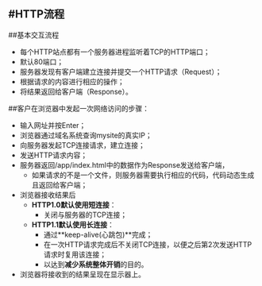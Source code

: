 #HTTP流程
---
##基本交互流程
- 每个HTTP站点都有一个服务器进程监听着TCP的HTTP端口；
- 默认80端口；
- 服务器发现有客户端建立连接并提交一个HTTP请求（Request）；
- 根据请求的内容进行相应的操作；
- 将结果返回给客户端（Response）。

##客户在浏览器中发起一次网络访问的步骤：
- 输入网址并按Enter；
- 浏览器通过域名系统查询mysite的真实IP；
- 向服务器发起TCP连接请求，建立连接；
- 发送HTTP请求内容；
- 服务器返回/app/index.html中的数据作为Response发送给客户端，
    - 如果请求的不是一个文件，则服务器需要执行相应的代码，代码动态生成且返回给客户端；
- 浏览器接收结果后
    - **HTTP1.0默认使用短连接**：
        - 关闭与服务器的TCP连接；
    - **HTTP1.1默认使用长连接**：
        - 通过**keep-alive(心跳包)**完成；
        - 在一次HTTP请求完成后不关闭TCP连接，以便之后第2次发送HTTP请求时复用该连接；
        - 以达到**减少系统整体开销**的目的。
- 浏览器将接收到的结果呈现在显示器上。